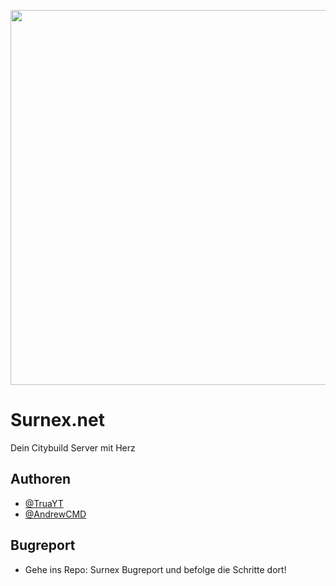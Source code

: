 <p align="center">
  <img width="600" height="600" src="https://surnex.net/assets/logo.png">
</p>


# Surnex.net

Dein Citybuild Server mit Herz


## Authoren

- [@TruaYT](https://github.com/TruaYT)
- [@AndrewCMD](https://github.com/AndrewCMD)

## Bugreport

- Gehe ins Repo: Surnex Bugreport und befolge die Schritte dort!
